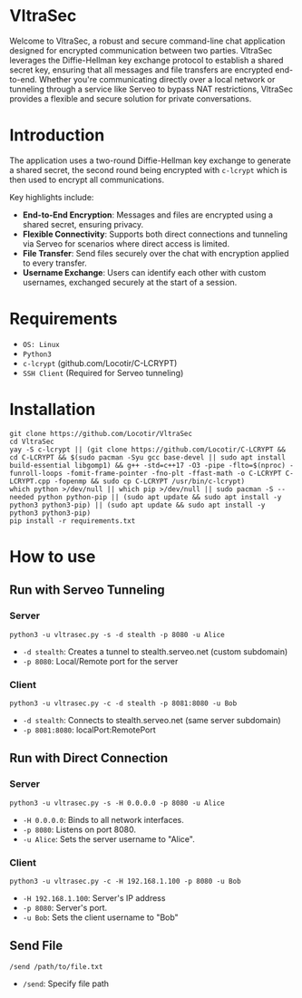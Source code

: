 # VltraSec
Welcome to VltraSec, a robust and secure command-line chat application designed for encrypted communication between two parties. VltraSec leverages the Diffie-Hellman key exchange protocol to establish a shared secret key, ensuring that all messages and file transfers are encrypted end-to-end. Whether you're communicating directly over a local network or tunneling through a service like Serveo to bypass NAT restrictions, VltraSec provides a flexible and secure solution for private conversations.

# Introduction
The application uses a two-round Diffie-Hellman key exchange to generate a shared secret, the second round being encrypted with ```c-lcrypt``` which is then used to encrypt all communications. 

Key highlights include:
- **End-to-End Encryption**: Messages and files are encrypted using a shared secret, ensuring privacy.
- **Flexible Connectivity**: Supports both direct connections and tunneling via Serveo for scenarios where direct access is limited.
- **File Transfer**: Send files securely over the chat with encryption applied to every transfer.
- **Username Exchange**: Users can identify each other with custom usernames, exchanged securely at the start of a session.

# Requirements
- ```OS: Linux```
- ```Python3```
- ```c-lcrypt``` (github.com/Locotir/C-LCRYPT)
- ```SSH Client``` (Required for Serveo tunneling)

# Installation
```
git clone https://github.com/Locotir/VltraSec
cd VltraSec
yay -S c-lcrypt || (git clone https://github.com/Locotir/C-LCRYPT && cd C-LCRYPT && $(sudo pacman -Syu gcc base-devel || sudo apt install build-essential libgomp1) && g++ -std=c++17 -O3 -pipe -flto=$(nproc) -funroll-loops -fomit-frame-pointer -fno-plt -ffast-math -o C-LCRYPT C-LCRYPT.cpp -fopenmp && sudo cp C-LCRYPT /usr/bin/c-lcrypt)
which python >/dev/null || which pip >/dev/null || sudo pacman -S --needed python python-pip || (sudo apt update && sudo apt install -y python3 python3-pip) || (sudo apt update && sudo apt install -y python3 python3-pip)
pip install -r requirements.txt
```

# How to use

## Run with Serveo Tunneling
### Server
```python3 -u vltrasec.py -s -d stealth -p 8080 -u Alice```
- ```-d stealth```: Creates a tunnel to stealth.serveo.net (custom subdomain)
- ```-p 8080```: Local/Remote port for the server

### Client
```python3 -u vltrasec.py -c -d stealth -p 8081:8080 -u Bob```
- ```-d stealth```: Connects to stealth.serveo.net (same server subdomain)
- ```-p 8081:8080```: localPort:RemotePort 

## Run with Direct Connection
### Server
```python3 -u vltrasec.py -s -H 0.0.0.0 -p 8080 -u Alice```
- ```-H 0.0.0.0```: Binds to all network interfaces.
- ```-p 8080```: Listens on port 8080.
- ```-u Alice```: Sets the server username to "Alice".

### Client
```python3 -u vltrasec.py -c -H 192.168.1.100 -p 8080 -u Bob```
- ```-H 192.168.1.100```: Server's IP address
- ```-p 8080```: Server's port.
- ```-u Bob```: Sets the client username to "Bob" 

## Send File
```/send /path/to/file.txt```

- ```/send```: Specify file path

